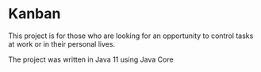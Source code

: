 # Kanban

This project is for those who are looking for an opportunity to control tasks at work or in their personal lives.

The project was written in Java 11 using Java Core
